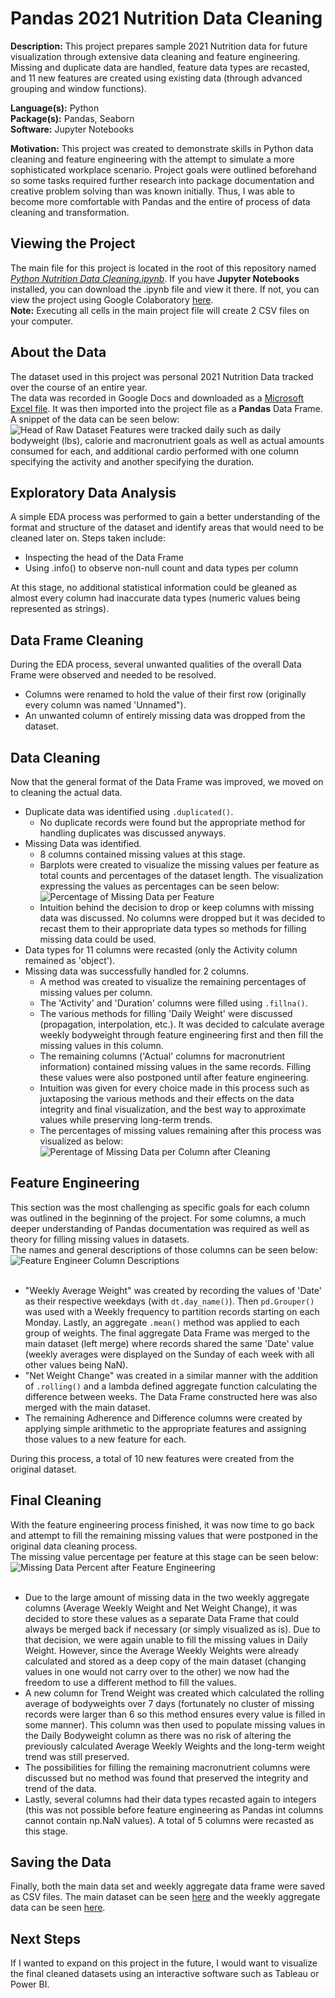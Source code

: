 Pandas 2021 Nutrition Data Cleaning
===================================

**Description:** This project prepares sample 2021 Nutrition data for future visualization through extensive data cleaning and feature engineering. Missing and duplicate data are handled, feature data types are recasted, and 11 new features are created using existing data (through advanced grouping and window functions).

**Language(s):** Python  
**Package(s):** Pandas, Seaborn  
**Software:** Jupyter Notebooks  

**Motivation:** This project was created to demonstrate skills in Python data cleaning and feature engineering with the attempt to simulate a more sophisticated workplace scenario. Project goals were outlined beforehand so some tasks required further research into package documentation and creative problem solving than was known initially. Thus, I was able to become more comfortable with Pandas and the entire of process of data cleaning and transformation.


Viewing the Project
--------------------
The main file for this project is located in the root of this repository named _[Python Nutrition Data Cleaning.ipynb](Python%20Nutrition%20Data%20Cleaning.ipynb)_. If you have **Jupyter Notebooks** installed, you can download the .ipynb file and view it there. If not, you can view the project using Google Colaboratory [here](https://colab.research.google.com/github/AvinashBisram/Data-Cleaning/blob/master/Pandas%202021%20Nutrition%20Data%20Cleaning/Python%20Nutrition%20Data%20Cleaning.ipynb).  
**Note:** Executing all cells in the main project file will create 2 CSV files on your computer.

About the Data
---------------
The dataset used in this project was personal 2021 Nutrition Data tracked over the course of an entire year.  
The data was recorded in Google Docs and downloaded as a [Microsoft Excel file](./2021%20Nutrition%20Data%20(RAW).xlsx). It was then imported into the project file as a **Pandas** Data Frame.
<br>
A snippet of the data can be seen below:  
![Head of Raw Dataset](./readMe%20images/2021_Nutrition_Raw_Data_Snapshot.png)
Features were tracked daily such as daily bodyweight (lbs), calorie and macronutrient goals as well as actual amounts consumed for each, and additional cardio performed with one column specifying the activity and another specifying the duration.


Exploratory Data Analysis
--------------------------
A simple EDA process was performed to gain a better understanding of the format and structure of the dataset and identify areas that would need to be cleaned later on. Steps taken include:
* Inspecting the head of the Data Frame
* Using .info() to observe non-null count and data types per column  

At this stage, no additional statistical information could be gleaned as almost every column had inaccurate data types (numeric values being represented as strings).


Data Frame Cleaning
--------------------
During the EDA process, several unwanted qualities of the overall Data Frame were observed and needed to be resolved.
* Columns were renamed to hold the value of their first row (originally every column was named 'Unnamed").
* An unwanted column of entirely missing data was dropped from the dataset.


Data Cleaning
--------------
Now that the general format of the Data Frame was improved, we moved on to cleaning the actual data.
* Duplicate data was identified using ```.duplicated()```.
    * No duplicate records were found but the appropriate method for handling duplicates was discussed anyways.
* Missing Data was identified.
    * 8 columns contained missing values at this stage.
    * Barplots were created to visualize the missing values per feature as total counts and percentages of the dataset length. The visualization expressing the values as percentages can be seen below:  ![Percentage of Missing Data per Feature](./readMe%20images/missing_data_percent_viz.PNG)  
    * Intuition behind the decision to drop or keep columns with missing data was discussed. No columns were dropped but it was decided to recast them to their appropriate data types so methods for filling missing data could be used.
* Data types for 11 columns were recasted (only the Activity column remained as 'object').
* Missing data was successfully handled for 2 columns.
    * A method was created to visualize the remaining percentages of missing values per column.
    * The 'Activity' and 'Duration' columns were filled using ```.fillna()```.
    * The various methods for filling 'Daily Weight' were discussed (propagation, interpolation, etc.). It was decided to calculate average weekly bodyweight through feature engineering first and then fill the missing values in this column.
    * The remaining columns ('Actual' columns for macronutrient information) contained missing values in the same records. Filling these values were also postponed until after feature engineering.
    * Intuition was given for every choice made in this process such as juxtaposing the various methods and their effects on the data integrity and final visualization, and the best way to approximate values while preserving long-term trends.
    * The percentages of missing values remaining after this process was visualized as below:<br>![Perentage of Missing Data per Column after Cleaning](./readMe%20images/missing_data_percent_viz_2.PNG)


Feature Engineering
--------------------
This section was the most challenging as specific goals for each column was outlined in the beginning of the project. For some columns, a much deeper understanding of Pandas documentation was required as well as theory for filling missing values in datasets.  
The names and general descriptions of those columns can be seen below:  
![Feature Engineer Column Descriptions](./readMe%20images/FE_column_descriptions.PNG)  
<br>
* "Weekly Average Weight" was created by recording the values of 'Date' as their respective weekdays (with ```dt.day_name()```). Then ```pd.Grouper()``` was used with a Weekly frequency to partition records starting on each Monday. Lastly, an aggregate ```.mean()``` method was applied to each group of weights. The final aggregate Data Frame was merged to the main dataset (left merge) where records shared the same 'Date' value (weekly averages were displayed on the Sunday of each week with all other values being NaN).
* "Net Weight Change" was created in a similar manner with the addition of ```.rolling()``` and a lambda defined aggregate function calculating the difference between weeks. The Data Frame constructed here was also merged with the main dataset. 
* The remaining Adherence and Difference columns were created by applying simple arithmetic to the appropriate features and assigning those values to a new feature for each.

During this process, a total of 10 new features were created from the original dataset.

Final Cleaning
---------------
With the feature engineering process finished, it was now time to go back and attempt to fill the remaining missing values that were postponed in the original data cleaning process.  
The missing value percentage per feature at this stage can be seen below:  
![Missing Data Percent after Feature Engineering](./readMe%20images/missing_data_percent_viz_3.PNG)  
<br>
* Due to the large amount of missing data in the two weekly aggregate columns (Average Weekly Weight and Net Weight Change), it was decided to store these values as a separate Data Frame that could always be merged back if necessary (or simply visualized as is). Due to that decision, we were again unable to fill the missing values in Daily Weight. However, since the Average Weekly Weights were already calculated and stored as a deep copy of the main dataset (changing values in one would not carry over to the other) we now had the freedom to use a different method to fill the values. 
* A new column for Trend Weight was created which calculated the rolling average of bodyweights over 7 days (fortunately no cluster of missing records were larger than 6 so this method ensures every value is filled in some manner). This column was then used to populate missing values in the Daily Bodyweight column as there was no risk of altering the previously calculated Average Weekly Weights and the long-term weight trend was still preserved.
* The possibilities for filling the remaining macronutrient columns were discussed but no method was found that preserved the integrity and trend of the data. 
* Lastly, several columns had their data types recasted again to integers (this was not possible before feature engineering as Pandas int columns cannot contain np.NaN values). A total of 5 columns were recasted as this stage.


Saving the Data
----------------
Finally, both the main data set and weekly aggregate data frame were saved as CSV files. The main dataset can be seen [here](./2021_Nutrition_Data_CLEAN_Pandas.csv) and the weekly aggregate data can be seen [here](./2021_Nutrition_Data_WeeklyAgg.csv).


Next Steps
-----------
If I wanted to expand on this project in the future, I would want to visualize the final cleaned datasets using an interactive software such as Tableau or Power BI.

